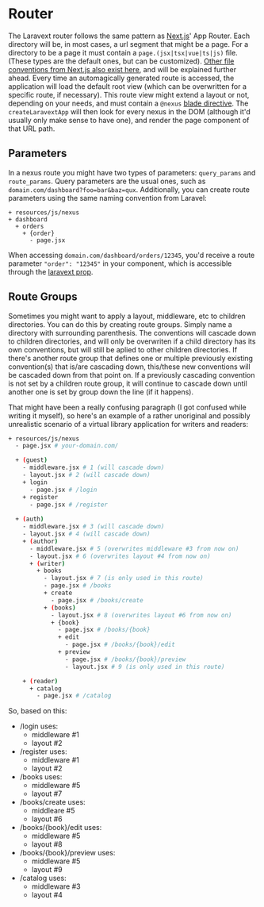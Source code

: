 # Router

The Laravext router follows the same pattern as [Next.js](https://nextjs.org/)' App Router. Each directory will be, in most cases, a url segment that might be a page. For a directory to be a page it must contain a `page.(jsx|tsx|vue|ts|js)` file. (These types are the default ones, but can be customized). [Other file conventions from Next.js also exist here](/concepts/file-conventions), and will be explained further ahead. Every time an automagically generated route is accessed, the application will load the default root view (which can be overwritten for a specific route, if necessary). This route view might extend a layout or not, depending on your needs, and must contain a `@nexus` [blade directive](/tools/blade-directives). The `createLaravextApp` will then look for every nexus in the DOM (although it'd usually only make sense to have one), and render the page component of that URL path.

## Parameters

In a nexus route you might have two types of parameters: `query_params` and `route_params`. Query parameters are the usual ones, such as `domain.com/dashboard?foo=bar&baz=qux`. Additionally, you can create route parameters using the same naming convention from Laravel:

```
+ resources/js/nexus
+ dashboard
  + orders
    + {order}
      - page.jsx
```

When accessing `domain.com/dashboard/orders/12345`, you'd receive a route parameter `"order": "12345"` in your component, which is accessible through the [laravext prop](/concepts/laravext-prop).

## Route Groups

Sometimes you might want to apply a layout, middleware, etc to children directories. You can do this by creating route groups. Simply name a directory with surrounding parenthesis. The conventions will cascade down to children directories, and will only be overwriten if a child directory has its own conventions, but will still be aplied to other children directories. If there's another route group that defines one or multiple previously existing convention(s) that is/are cascading down, this/these new conventions will be cascaded down from that point on. If a previously cascading convention is not set by a children route group, it will continue to cascade down until another one is set by group down the line (if it happens). 

That might have been a really confusing paragraph (I got confused while writing it myself), so here's an example of a rather unoriginal and possibly unrealistic scenario of a virtual library application for writers and readers:

```bash
+ resources/js/nexus
  - page.jsx # your-domain.com/

  + (guest)
    - middleware.jsx # 1 (will cascade down)
    - layout.jsx # 2 (will cascade down)
    + login
      - page.jsx # /login
    + register
      - page.jsx # /register
  
  + (auth)
    - middleware.jsx # 3 (will cascade down)
    - layout.jsx # 4 (will cascade down)
    + (author)
      - middleware.jsx # 5 (overwrites middleware #3 from now on)
      - layout.jsx # 6 (overwrites layout #4 from now on)
      + (writer)
        + books
          - layout.jsx # 7 (is only used in this route)
          - page.jsx # /books
          + create
            - page.jsx # /books/create
          + (books)
            - layout.jsx # 8 (overwrites layout #6 from now on)
            + {book}
              - page.jsx # /books/{book}
              + edit
                - page.jsx # /books/{book}/edit
              + preview
                - page.jsx # /books/{book}/preview
                - layout.jsx # 9 (is only used in this route)

    + (reader)
      + catalog
        - page.jsx # /catalog

```

So, based on this:
- /login uses:
  - middleware #1
  - layout #2
- /register uses:
  - middleware #1
  - layout #2
- /books uses:
  - middleware #5
  - layout #7
- /books/create uses:
  - middleare #5
  - layout #6
- /books/{book}/edit uses:
  - middleware #5
  - layout #8
- /books/{book}/preview uses:
  - middleware #5
  - layout #9
- /catalog uses:
  - middleware #3
  - layout #4

